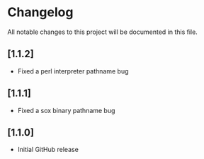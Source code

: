 # Changelog
All notable changes to this project will be documented in this file.

## [1.1.2]
- Fixed a perl interpreter pathname bug

## [1.1.1]
- Fixed a sox binary pathname bug

## [1.1.0]
- Initial GitHub release